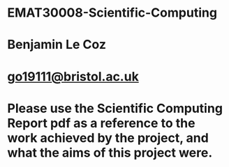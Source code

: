 # EMAT30008-Scientific-Computing

# Benjamin Le Coz 
# go19111@bristol.ac.uk

# Please use the Scientific Computing Report pdf as a reference to the work achieved by the project, and what the aims of this project were. 
